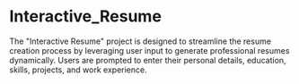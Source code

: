 # Interactive_Resume
The "Interactive Resume" project is designed to streamline the resume creation process by leveraging user input to generate professional resumes dynamically. Users are prompted to enter their personal details, education, skills, projects, and work experience.

